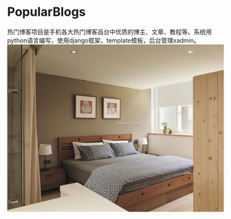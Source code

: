 # PopularBlogs
热门博客项目是手机各大热门博客品台中优质的博主、文章、教程等。系统用python语言编写，使用django框架，template模板，后台管理xadmin。
![Image text](https://github.com/simida0755/PopularBlogs/blob/master/static/images/01.jpg)

